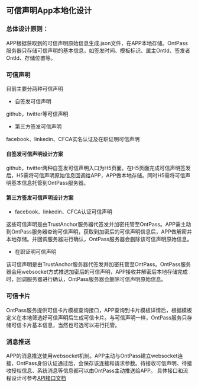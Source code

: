 ## 可信声明App本地化设计


### 总体设计原则：
APP根据获取到的可信声明原始信息生成.json文件，在APP本地存储。OntPass服务器只存储可信声明的基本信息，如签发时间、模板标识、属主OntId、签发者OntId、存储位置等。

### 可信声明

目前主要分两种可信声明

- 自签发可信声明

github，twitter等可信声明

- 第三方签发可信声明

facebook、linkedin、CFCA实名认证及在职证明可信声明




#### 自签发可信声明设计方案

github，twitter两种自签发可信声明入口为H5页面。在H5页面完成可信声明签发后，H5需将可信声明原始信息回调给APP，APP做本地存储。同时H5需将可信声明基本信息托管到OntPass服务器。

#### 第三方签发可信声明设计方案

- facebook、linkedin、CFCA认证可信声明


这些可信声明是由TrustAnchor服务器代签发并加密托管至OntPass。APP需主动到OntPass服务器查询可信声明，获取到加密后的可信声明信息后，APP做解密并本地存储。并回调服务器进行确认，OntPass服务器会删除该可信声明原始信息。

- 在职证明可信声明

该可信声明是由TrustAnchor服务器代签发并加密托管至OntPass。OntPass服务器会用websocket方式推送加密后的可信声明，APP接收并解密后本地存储完成时，回调服务器进行确认，OntPass服务器会删除可信声明原始信息。


### 可信卡片

OntPass服务提供可信卡片模板查询接口，APP查询到卡片模板详情后，根据模板定义在本地筛选好可信声明后生成可信卡片。与可信声明一样，OntPass服务只存储可信卡片基本信息，当然也可选可以进行托管。

### 消息推送

APP的消息推送使用websocket机制。APP主动与OntPass建立websocket连接，OntPass身份认证通过后，会保存该连接和请求参数。待接收可信声明、待接收授权信息、系统消息等信息都可以由OntPass主动推送给APP。
具体接口和流程设计可参考[API接口文档](http://api.ont.network/chapter2/websocket%E6%B6%88%E6%81%AF%E6%8E%A8%E9%80%81%E6%9C%BA%E5%88%B6.html)







